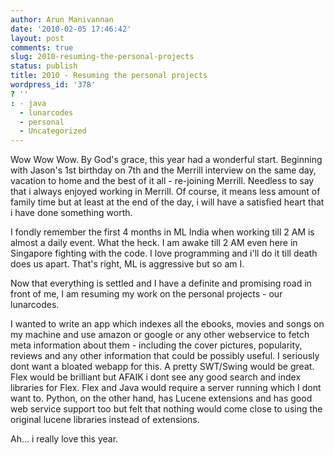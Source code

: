 ```yaml
---
author: Arun Manivannan
date: '2010-02-05 17:46:42'
layout: post
comments: true
slug: 2010-resuming-the-personal-projects
status: publish
title: 2010 - Resuming the personal projects
wordpress_id: '378'
? ''
: - java
  - lunarcodes
  - personal
  - Uncategorized
---
```


Wow Wow Wow. By God's grace, this year had a wonderful start. Beginning with
Jason's 1st birthday on 7th and the Merrill interview on the same day,
vacation to home and the best of it all - re-joining Merrill. Needless to say
that i always enjoyed working in Merrill. Of course, it means less amount of
family time but at least at the end of the day, i will have a satisfied heart
that i have done something worth.

I fondly remember the first 4 months in ML India when working till 2 AM is
almost a daily event. What the heck. I am awake till 2 AM even here in
Singapore fighting with the code. I love programming and i'll do it till death
does us apart. That's right, ML is aggressive but so am I.

Now that everything is settled and I have a definite and promising road in
front of me, I am resuming my work on the personal projects - our lunarcodes.

I wanted to write an app which indexes all the ebooks, movies and songs on my
machine and use amazon or google or any other webservice to fetch meta
information about them - including the cover pictures, popularity, reviews and
any other information that could be possibly useful. I seriously dont want a
bloated webapp for this. A pretty SWT/Swing would be great. Flex would be
brilliant but AFAIK i dont see any good search and index libraries for Flex.
Flex and Java would require a server running which I dont want to. Python, on
the other hand, has Lucene extensions and has good web service support too but
felt that nothing would come close to using the original lucene libraries
instead of extensions.

Ah... i really love this year.

